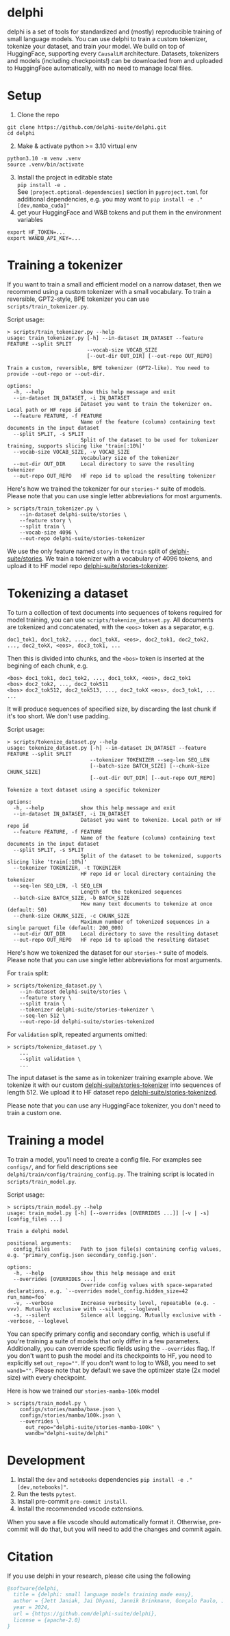 # delphi

delphi is a set of tools for standardized and (mostly) reproducible training of small language models. You can use delphi to train a custom tokenizer, tokenize your dataset, and train your model. We build on top of HuggingFace, supporting every `CausalLM` architecture. Datasets, tokenizers and models (including checkpoints!) can be downloaded from and uploaded to HuggingFace automatically, with no need to manage local files.


# Setup

1. Clone the repo
```shell
git clone https://github.com/delphi-suite/delphi.git
cd delphi  
```
2. Make & activate python >= 3.10 virtual env
```shell
python3.10 -m venv .venv
source .venv/bin/activate
```
3. Install the project in editable state  
`pip install -e .`  
See `[project.optional-dependencies]` section in `pyproject.toml` for additional dependencies, e.g. you may want to `pip install -e ."[dev,mamba_cuda]"`
4. get your HuggingFace and W&B tokens and put them in the environment variables
```shell
export HF_TOKEN=...
export WANDB_API_KEY=...
```


# Training a tokenizer

If you want to train a small and efficient model on a narrow dataset, then we recommend using a custom tokenizer with a small vocabulary. To train a reversible, GPT2-style, BPE tokenizer you can use `scripts/train_tokenizer.py`.

Script usage:

```
> scripts/train_tokenizer.py --help
usage: train_tokenizer.py [-h] --in-dataset IN_DATASET --feature FEATURE --split SPLIT
                          --vocab-size VOCAB_SIZE
                          [--out-dir OUT_DIR] [--out-repo OUT_REPO]

Train a custom, reversible, BPE tokenizer (GPT2-like). You need to provide --out-repo or --out-dir.

options:
  -h, --help            show this help message and exit
  --in-dataset IN_DATASET, -i IN_DATASET
                        Dataset you want to train the tokenizer on. Local path or HF repo id
  --feature FEATURE, -f FEATURE
                        Name of the feature (column) containing text documents in the input dataset
  --split SPLIT, -s SPLIT
                        Split of the dataset to be used for tokenizer training, supports slicing like 'train[:10%]'
  --vocab-size VOCAB_SIZE, -v VOCAB_SIZE
                        Vocabulary size of the tokenizer
  --out-dir OUT_DIR     Local directory to save the resulting tokenizer
  --out-repo OUT_REPO   HF repo id to upload the resulting tokenizer
```

Here's how we trained the tokenizer for our `stories-*` suite of models. Please note that you can use single letter abbreviations for most arguments.

```
> scripts/train_tokenizer.py \
    --in-dataset delphi-suite/stories \
    --feature story \
    --split train \
    --vocab-size 4096 \
    --out-repo delphi-suite/stories-tokenizer
```

We use the only feature named `story` in the `train` split of [delphi-suite/stories](https://huggingface.co/datasets/delphi-suite/stories). We train a tokenizer with a vocabulary of 4096 tokens, and upload it to HF model repo [delphi-suite/stories-tokenizer](https://huggingface.co/delphi-suite/stories-tokenizer).


# Tokenizing a dataset

To turn a collection of text documents into sequences of tokens required for model training, you can use `scripts/tokenize_dataset.py`. All documents are tokenized and concatenated, with the `<eos>` token as a separator, e.g.
```
doc1_tok1, doc1_tok2, ..., doc1_tokX, <eos>, doc2_tok1, doc2_tok2, ..., doc2_tokX, <eos>, doc3_tok1, ...
```
Then this is divided into chunks, and the `<bos>` token is inserted at the begining of each chunk, e.g.
```
<bos> doc1_tok1, doc1_tok2, ..., doc1_tokX, <eos>, doc2_tok1
<bos> doc2_tok2, ..., doc2_tok511
<bos> doc2_tok512, doc2_tok513, ..., doc2_tokX <eos>, doc3_tok1, ...
...
```
It will produce sequences of specified size, by discarding the last chunk if it's too short. We don't use padding.

Script usage:

```
> scripts/tokenize_dataset.py --help
usage: tokenize_dataset.py [-h] --in-dataset IN_DATASET --feature FEATURE --split SPLIT
                           --tokenizer TOKENIZER --seq-len SEQ_LEN
                           [--batch-size BATCH_SIZE] [--chunk-size CHUNK_SIZE]
                           [--out-dir OUT_DIR] [--out-repo OUT_REPO]

Tokenize a text dataset using a specific tokenizer

options:
  -h, --help            show this help message and exit
  --in-dataset IN_DATASET, -i IN_DATASET
                        Dataset you want to tokenize. Local path or HF repo id
  --feature FEATURE, -f FEATURE
                        Name of the feature (column) containing text documents in the input dataset
  --split SPLIT, -s SPLIT
                        Split of the dataset to be tokenized, supports slicing like 'train[:10%]'
  --tokenizer TOKENIZER, -t TOKENIZER
                        HF repo id or local directory containing the tokenizer
  --seq-len SEQ_LEN, -l SEQ_LEN
                        Length of the tokenized sequences
  --batch-size BATCH_SIZE, -b BATCH_SIZE
                        How many text documents to tokenize at once (default: 50)
  --chunk-size CHUNK_SIZE, -c CHUNK_SIZE
                        Maximum number of tokenized sequences in a single parquet file (default: 200_000)
  --out-dir OUT_DIR     Local directory to save the resulting dataset
  --out-repo OUT_REPO   HF repo id to upload the resulting dataset
```

Here's how we tokenized the dataset for our `stories-*` suite of models. Please note that you can use single letter abbreviations for most arguments.

For `train` split:
```
> scripts/tokenize_dataset.py \
    --in-dataset delphi-suite/stories \
    --feature story \
    --split train \
    --tokenizer delphi-suite/stories-tokenizer \
    --seq-len 512 \
    --out-repo-id delphi-suite/stories-tokenized
```
For `validation` split, repeated arguments omitted:
```
> scripts/tokenize_dataset.py \
    ...
    --split validation \
    ...
```

The input dataset is the same as in tokenizer training example above. We tokenize it with our custom [delphi-suite/stories-tokenizer](https://huggingface.co/delphi-suite/stories-tokenizer) into sequences of length 512. We upload it to HF dataset repo [delphi-suite/stories-tokenized](https://huggingface.co/datasets/delphi-suite/stories-tokenized).

Please note that you can use any HuggingFace tokenizer, you don't need to train a custom one.

# Training a model

To train a model, you'll need to create a config file. For examples see `configs/`, and for field descriptions see `delphi/train/config/training_config.py`. The training script is located in `scripts/train_model.py`.

Script usage:

```
> scripts/train_model.py --help
usage: train_model.py [-h] [--overrides [OVERRIDES ...]] [-v | -s] [config_files ...]

Train a delphi model

positional arguments:
  config_files          Path to json file(s) containing config values, e.g. 'primary_config.json secondary_config.json'.

options:
  -h, --help            show this help message and exit
  --overrides [OVERRIDES ...]
                        Override config values with space-separated declarations. e.g. `--overrides model_config.hidden_size=42 run_name=foo`
  -v, --verbose         Increase verbosity level, repeatable (e.g. -vvv). Mutually exclusive with --silent, --loglevel
  -s, --silent          Silence all logging. Mutually exclusive with --verbose, --loglevel
```

You can specify primary config and secondary config, which is useful if you're training a suite of models that only differ in a few parameters. Additionally, you can override specific fields using the `--overrides` flag. If you don't want to push the model and its checkpoints to HF, you need to explicitly set `out_repo=""`. If you don't want to log to W&B, you need to set `wandb=""`. Please note that by default we save the optimizer state (2x model size) with every checkpoint.

Here is how we trained our `stories-mamba-100k` model
```
> scripts/train_model.py \
    configs/stories/mamba/base.json \
    configs/stories/mamba/100k.json \
    --overrides \
      out_repo="delphi-suite/stories-mamba-100k" \
      wandb="delphi-suite/delphi"
```

# Development

1. Install the `dev` and `notebooks` dependencies `pip install -e ."[dev,notebooks]"`.
2. Run the tests `pytest`.
3. Install pre-commit `pre-commit install`.
4. Install the recommended vscode extensions.

When you save a file vscode should automatically format it. Otherwise, pre-commit will do that, but you will need to add the changes and commit again.

# Citation

If you use delphi in your research, please cite using the following

```bibtex
@software{delphi,
  title = {delphi: small language models training made easy},
  author = {Jett Janiak, Jai Dhyani, Jannik Brinkmann, Gonçalo Paulo, Joshua Wendland, Víctor Abia Alonso, Siwei Li, Phan Anh Duong, Alice Rigg},
  year = 2024,
  url = {https://github.com/delphi-suite/delphi},
  license = {apache-2.0}
}
```
